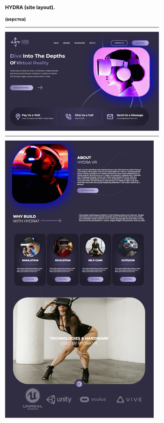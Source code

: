 ### HYDRA (site layout).
#### (верстка)
---
![img](./img/img4readme/hydra01.jpg)

---

![img](./img/img4readme/hydra02.jpg)

